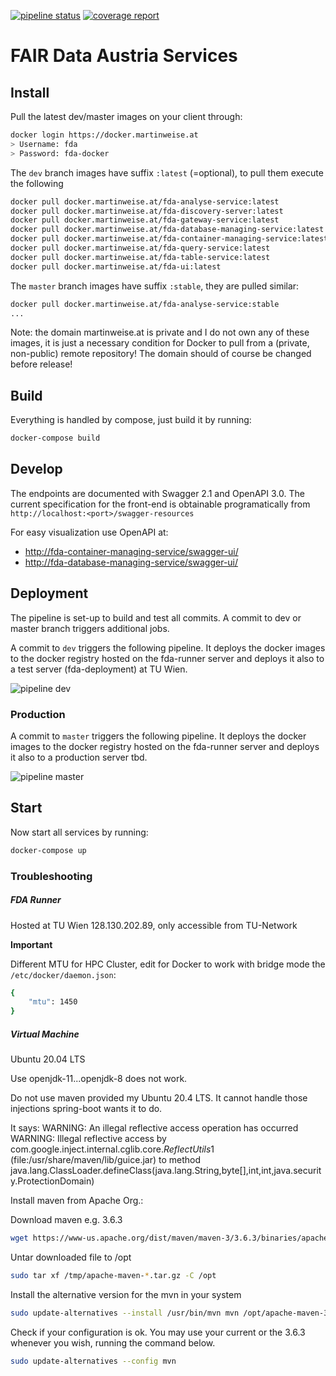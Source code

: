 [![pipeline status](https://gitlab.phaidra.org/fair-data-austria-db-repository/fda-services/badges/master/pipeline.svg)](https://gitlab.phaidra.org/fair-data-austria-db-repository/fda-services/-/commits/master) [![coverage report](https://gitlab.phaidra.org/fair-data-austria-db-repository/fda-services/badges/master/coverage.svg)](https://gitlab.phaidra.org/fair-data-austria-db-repository/fda-services/-/commits/master)

# FAIR Data Austria Services

## Install

Pull the latest dev/master images on your client through:

```bash
docker login https://docker.martinweise.at
> Username: fda
> Password: fda-docker
```

The `dev` branch images have suffix `:latest` (=optional), to pull them execute the following

```bash
docker pull docker.martinweise.at/fda-analyse-service:latest
docker pull docker.martinweise.at/fda-discovery-server:latest
docker pull docker.martinweise.at/fda-gateway-service:latest
docker pull docker.martinweise.at/fda-database-managing-service:latest
docker pull docker.martinweise.at/fda-container-managing-service:latest
docker pull docker.martinweise.at/fda-query-service:latest
docker pull docker.martinweise.at/fda-table-service:latest
docker pull docker.martinweise.at/fda-ui:latest
```

The `master` branch images have suffix `:stable`, they are pulled similar:

```bash
docker pull docker.martinweise.at/fda-analyse-service:stable
...
```

Note: the domain martinweise.at is private and I do not own any of these images, it is just a necessary condition for Docker to pull from a (private, non-public) remote repository! The domain should of course be changed before release!

## Build

Everything is handled by compose, just build it by running:

```bash
docker-compose build
```

## Develop

The endpoints are documented with Swagger 2.1 and OpenAPI 3.0. The current specification for the front-end is obtainable programatically from `http://localhost:<port>/swagger-resources`

For easy visualization use OpenAPI at:

- [http://fda-container-managing-service/swagger-ui/](http://localhost:9091/swagger-ui/)
- [http://fda-database-managing-service/swagger-ui/](http://localhost:9092/swagger-ui/)

## Deployment

The pipeline is set-up to build and test all commits. A commit to dev or master branch triggers additional jobs.

A commit to `dev` triggers the following pipeline. It deploys the docker images to the docker registry hosted on the fda-runner server and deploys it also to a test server (fda-deployment) at TU Wien. 

![pipeline dev](https://gitlab.phaidra.org/fair-data-austria-db-repository/fda-docs/-/raw/master/figures/fda-pipeline-dev.png)

### Production

A commit to `master` triggers the following pipeline. It deploys the docker images to the docker registry hosted on the fda-runner server and deploys it also to a production server tbd.

![pipeline master](https://gitlab.phaidra.org/fair-data-austria-db-repository/fda-docs/-/raw/master/figures/fda-pipeline-prod.png)


## Start

Now start all services by running:

```bash
docker-compose up
```

### Troubleshooting

##### FDA Runner

Hosted at TU Wien 128.130.202.89, only accessible from TU-Network

**Important**

Different MTU for HPC Cluster, edit for Docker to work with bridge mode the `/etc/docker/daemon.json`:

```bash
{
    "mtu": 1450
}
```

##### Virtual Machine

Ubuntu 20.04 LTS

Use openjdk-11...openjdk-8 does not work.

Do not use maven provided my Ubuntu 20.4 LTS. It cannot handle those injections spring-boot wants it to do.

It says: WARNING: An illegal reflective access operation has occurred
WARNING: Illegal reflective access by com.google.inject.internal.cglib.core.$ReflectUtils$1 (file:/usr/share/maven/lib/guice.jar) to method java.lang.ClassLoader.defineClass(java.lang.String,byte[],int,int,java.security.ProtectionDomain)

Install maven from Apache Org.:

Download maven e.g. 3.6.3

```bash
wget https://www-us.apache.org/dist/maven/maven-3/3.6.3/binaries/apache-maven-3.6.3-bin.tar.gz -P /tmp
```

Untar downloaded file to /opt

```bash
sudo tar xf /tmp/apache-maven-*.tar.gz -C /opt
```

Install the alternative version for the mvn in your system

```bash
sudo update-alternatives --install /usr/bin/mvn mvn /opt/apache-maven-3.6.3/bin/mvn 363
```

Check if your configuration is ok. You may use your current or the 3.6.3 whenever you wish, running the command below.

```bash
sudo update-alternatives --config mvn
```
